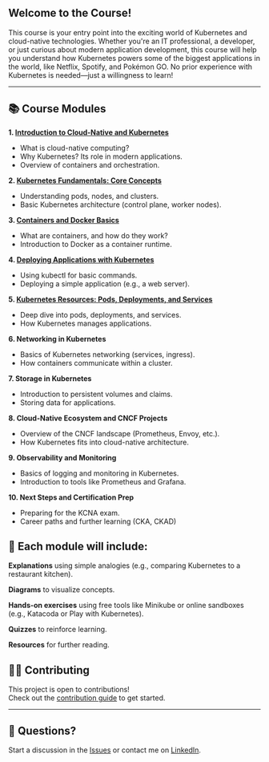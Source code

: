 ## Welcome to the Course!

This course is your entry point into the exciting world of Kubernetes and cloud-native technologies. Whether you're an IT professional, a developer, or just curious about modern application development, this course will help you understand how Kubernetes powers some of the biggest applications in the world, like Netflix, Spotify, and Pokémon GO. No prior experience with Kubernetes is needed—just a willingness to learn!

---

## 📚 Course Modules

**1. [Introduction to Cloud-Native and Kubernetes](modules/01-Introduction.md)**

- What is cloud-native computing?
- Why Kubernetes? Its role in modern applications.
- Overview of containers and orchestration.

**2. [Kubernetes Fundamentals: Core Concepts](modules/02-Core-Concepts.md)**

- Understanding pods, nodes, and clusters.
- Basic Kubernetes architecture (control plane, worker nodes).

**3. [Containers and Docker Basics](modules/03-Basics.md)**

- What are containers, and how do they work?
- Introduction to Docker as a container runtime.

**4. [Deploying Applications with Kubernetes](modules/04-Deploy.md)**

- Using kubectl for basic commands.
- Deploying a simple application (e.g., a web server).

**5. [Kubernetes Resources: Pods, Deployments, and Services](modules/05-Resources.md)**

- Deep dive into pods, deployments, and services.
- How Kubernetes manages applications.

**6. Networking in Kubernetes**

- Basics of Kubernetes networking (services, ingress).
- How containers communicate within a cluster.

**7. Storage in Kubernetes**

- Introduction to persistent volumes and claims.
- Storing data for applications.

**8. Cloud-Native Ecosystem and CNCF Projects**

- Overview of the CNCF landscape (Prometheus, Envoy, etc.).
- How Kubernetes fits into cloud-native architecture.

**9. Observability and Monitoring**

- Basics of logging and monitoring in Kubernetes.
- Introduction to tools like Prometheus and Grafana.

**10. Next Steps and Certification Prep**

- Preparing for the KCNA exam.
- Career paths and further learning (CKA, CKAD)


## 🎯 Each module will include:

**Explanations** using simple analogies (e.g., comparing Kubernetes to a restaurant kitchen).

**Diagrams** to visualize concepts.

**Hands-on exercises** using free tools like Minikube or online sandboxes (e.g., Katacoda or Play with Kubernetes).

**Quizzes** to reinforce learning.

**Resources** for further reading.

## 🧑‍💻 Contributing

This project is open to contributions!  
Check out the [contribution guide](./contributing.md) to get started.

---

## 💬 Questions?

Start a discussion in the [Issues](https://github.com/WycliffeAlphus/Introduction-to-Kubernetes-and-Cloud-Native-Technologies/issues) or contact me on [LinkedIn](https://www.linkedin.com/in/wycliffe-alphus-onyango).



